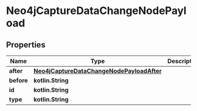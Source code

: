 
# Neo4jCaptureDataChangeNodePayload

## Properties
| Name | Type | Description | Notes |
| ------------ | ------------- | ------------- | ------------- |
| **after** | [**Neo4jCaptureDataChangeNodePayloadAfter**](Neo4jCaptureDataChangeNodePayloadAfter.md) |  |  |
| **before** | **kotlin.String** |  |  |
| **id** | **kotlin.String** |  |  |
| **type** | **kotlin.String** |  |  |



